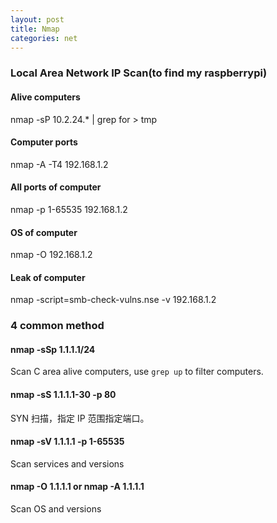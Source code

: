 ```yaml
---
layout: post
title: Nmap
categories: net
---
```


### Local Area Network IP Scan(to find my raspberrypi)

#### Alive computers
nmap -sP 10.2.24.* | grep for > tmp

#### Computer ports
nmap -A -T4 192.168.1.2

#### All ports of computer
nmap -p 1-65535 192.168.1.2

#### OS of computer
nmap -O 192.168.1.2

#### Leak of computer
nmap -script=smb-check-vulns.nse -v 192.168.1.2

### 4 common method

#### nmap -sSp 1.1.1.1/24
Scan C area alive computers, use `grep up` to filter computers.

#### nmap -sS 1.1.1.1-30 -p 80
SYN 扫描，指定 IP 范围指定端口。

#### nmap -sV 1.1.1.1 -p 1-65535
Scan services and versions

#### nmap -O 1.1.1.1 or nmap -A 1.1.1.1
Scan OS and versions




